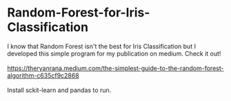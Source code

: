 # Random-Forest-for-Iris-Classification

I know that Random Forest isn't the best for Iris Classification but I developed this simple program for my publication on medium. Check it out! <br><br>
https://theryanrana.medium.com/the-simplest-guide-to-the-random-forest-algorithm-c635cf9c2868
<br><br>
Install sckit-learn and pandas to run.

